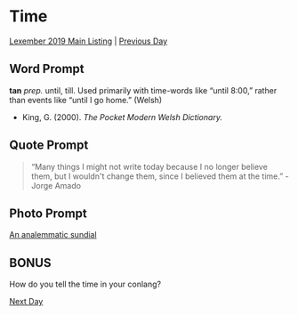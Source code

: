 # Time
[Lexember 2019 Main Listing](../../toc_lex19) | [Previous Day](../w2/14)

## Word Prompt

**tan** _prep._ until, till. Used primarily with time-words like “until 8:00,” rather than events like “until I go home.” (Welsh)

+ King, G. (2000). _The Pocket Modern Welsh Dictionary._

## Quote Prompt

> “Many things I might not write today because I no longer believe them, but I wouldn't change them, since I believed them at the time.” -Jorge Amado

## Photo Prompt

[An analemmatic sundial](https://commons.wikimedia.org/wiki/File:Zonnewijzerherkenrode.jpg)

## BONUS

How do you tell the time in your conlang?

[Next Day](16)